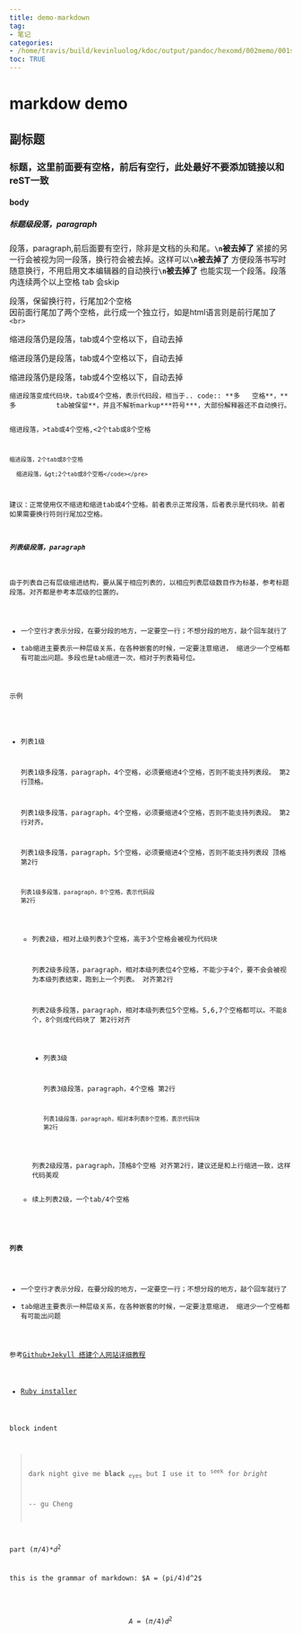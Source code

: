 ```yaml
---
title: demo-markdown
tag: 
- 笔记
categories:
- /home/travis/build/kevinluolog/kdoc/output/pandoc/hexomd/002memo/001software/001install/001.网站/
toc: TRUE
---
```

<h1 id="markdow-demo">markdow demo</h1>
<h2 id="副标题">副标题</h2>
<h3 id="标题这里前面要有空格前后有空行此处最好不要添加链接以和rest一致">标题，这里前面要有空格，前后有空行，此处最好不要添加链接以和reST一致</h3>
<h4 id="body">body</h4>
<h5 id="标题级段落paragraph">标题级段落，paragraph</h5>
<p>段落，paragraph,前后面要有空行，除非是文档的头和尾。<strong><code>\n</code>被去掉了</strong> 紧接的另一行会被视为同一段落，换行符会被去掉。这样可以<strong><code>\n</code>被去掉了</strong> 方便段落书写时随意换行，不用启用文本编辑器的自动换行<strong><code>\n</code>被去掉了</strong> 也能实现一个段落。段落内连续两个以上空格 tab 会skip</p>
<p>段落，保留换行符，行尾加2个空格<br />
因前面行尾加了两个空格，此行成一个独立行，如是html语言则是前行尾加了<code>&lt;br&gt;</code></p>
<p>缩进段落仍是段落，tab或4个空格以下，自动去掉</p>
<p>缩进段落仍是段落，tab或4个空格以下，自动去掉</p>
<p>缩进段落仍是段落，tab或4个空格以下，自动去掉</p>
<pre><code>缩进段落变成代码块，tab或4个空格，表示代码段，相当于.. code:: **多   空格**，**多          tab被保留**，并且不解析markup***符号***，大部份解释器还不自动换行。

 缩进段落，&gt;tab或4个空格,&lt;2个tab或8个空格

    缩进段落，2个tab或8个空格

      缩进段落，&gt;2个tab或8个空格</code></pre>
<p>建议：正常使用仅不缩进和缩进tab或4个空格。前者表示正常段落，后者表示是代码块。前者如果需要换行符则行尾加2空格。</p>
<h5 id="列表级段落paragraph">列表级段落，paragraph</h5>
<p>由于列表自己有层级缩进结构，要从属于相应列表的，以相应列表层级数目作为标基，参考标题段落。对齐都是参考本层级的位置的。</p>
<ul>
<li>一个空行才表示分段，在要分段的地方，一定要空一行；不想分段的地方，敲个回车就行了</li>
<li>tab缩进主要表示一种层级关系，在各种嵌套的时候，一定要注意缩进， 缩进少一个空格都有可能出问题。多段也是tab缩进一次，相对于列表箱号位。</li>
</ul>
<p>示例</p>
<ul>
<li><p>列表1级</p>
<p>列表1级多段落，paragraph，4个空格，必须要缩进4个空格，否则不能支持列表段。 第2行顶格。</p>
<p>列表1级多段落，paragraph，4个空格，必须要缩进4个空格，否则不能支持列表段。 第2行对齐。</p>
<p>列表1级多段落，paragraph，5个空格，必须要缩进4个空格，否则不能支持列表段 顶格第2行</p>
<pre><code>列表1级多段落，paragraph，8个空格，表示代码段
第2行</code></pre>
<ul>
<li><p>列表2级，相对上级列表3个空格，高于3个空格会被视为代码块</p>
<p>列表2级多段落，paragraph，相对本级列表位4个空格，不能少于4个，要不会会被视为本级列表结束，跑到上一个列表。 对齐第2行</p>
<p>列表2级多段落，paragraph，相对本级列表位5个空格。5,6,7个空格都可以。不能8个，8个则成代码块了 第2行对齐</p>
<ul>
<li><p>列表3级</p>
<p>列表3级段落，paragraph，4个空格 第2行</p>
<pre><code>列表1级段落，paragraph，相对本列表8个空格，表示代码块
第2行</code></pre></li>
</ul>
<p>列表2级段落，paragraph，顶格8个空格 对齐第2行，建议还是和上行缩进一致，这样代码美观</p></li>
<li>续上列表2级，一个tab/4个空格</li>
</ul></li>
</ul>
<h4 id="列表">列表</h4>
<ul>
<li>一个空行才表示分段，在要分段的地方，一定要空一行；不想分段的地方，敲个回车就行了</li>
<li>tab缩进主要表示一种层级关系，在各种嵌套的时候，一定要注意缩进， 缩进少一个空格都有可能出问题</li>
</ul>
<p>参考<a href="https://www.jianshu.com/p/9f71e260925d">Github+Jekyll 搭建个人网站详细教程</a></p>
<ul>
<li><a href="https://links.jianshu.com/go?to=https%3A%2F%2Frubyinstaller.org%2F">Ruby installer</a></li>
</ul>
<p>block indent</p>
<blockquote>
<p>dark night give me <strong>black</strong> <sub>eyes</sub> but I use it to <sup>seek</sup> for <em>bright</em></p>
<p>-- gu Cheng</p>
</blockquote>
<p>part <span class="math inline">(<em>π</em>/4)*<em>d</em><sup>2</sup></span></p>
<p>this is the grammar of markdown: $A = (pi/4)d^2$</p>
<p><br /><span class="math display"><em>A</em> = (<em>π</em>/4)<em>d</em><sup>2</sup></span><br /></p>
